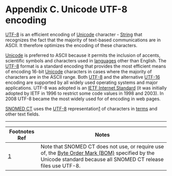 # Appendix C. Unicode UTF-8 encoding

[UTF-8](https://confluence.ihtsdotools.org/display/DOCGLOSS/UTF-8) is an efficient encoding of [Unicode](../../Unicode_28739320.html) character - [String](https://confluence.ihtsdotools.org/display/DOCRELFMT/String+\(data+type\)) that recognizes the fact that the majority of text-based communications are in ASCII. It therefore optimizes the encoding of these characters.

[Unicode](../../Unicode_28739320.html) is preferred to ASCII because it permits the inclusion of accents, scientific symbols and characters used in [languages](https://confluence.ihtsdotools.org/display/DOCGLOSS/language) other than English. The [UTF-8](https://confluence.ihtsdotools.org/display/DOCGLOSS/UTF-8) format is a standard encoding that provides the most efficient means of encoding 16-bit [Unicode](../../Unicode_28739320.html) characters in cases where the majority of characters are in the ASCII range. Both [UTF-8](https://confluence.ihtsdotools.org/display/DOCGLOSS/UTF-8) and the alternative [UTF-16](https://confluence.ihtsdotools.org/display/DOCGLOSS/UTF-16) encoding are supported by all widely used operating systems and major applications. UTF-8 was adopted is an [IETF Internet Standard](https://tools.ietf.org/html/rfc3629) (it was initially adopted by IETF in 1996 to restrict some code values in 1998 and 2003). In 2008 UTF-8 became the most widely used for of encoding in web pages.

[SNOMED CT](https://confluence.ihtsdotools.org/display/DOCGLOSS/SNOMED+CT) uses the [UTF-8](https://confluence.ihtsdotools.org/display/DOCGLOSS/UTF-8) representation[1](https://confluence.ihtsdotools.org/display/DOCRELFMT/Appendix+C.+Unicode+UTF-8+encoding#Footnote1) of characters in [terms](https://confluence.ihtsdotools.org/display/DOCGLOSS/term) and other text fields.

***

| Footnotes Ref                                                                                                  | Notes                                                                                                                                                                                                            |
| -------------------------------------------------------------------------------------------------------------- | ---------------------------------------------------------------------------------------------------------------------------------------------------------------------------------------------------------------- |
| [1](https://confluence.ihtsdotools.org/display/DOCRELFMT/Appendix+C.+Unicode+UTF-8+encoding#FootnoteMarker1-0) | Note that SNOMED CT does not use, or require use of, the [Byte Order Mark (BOM)](https://en.wikipedia.org/wiki/Byte_order_mark) specified by the Unicode standard because all SNOMED CT release files use UTF-8. |
